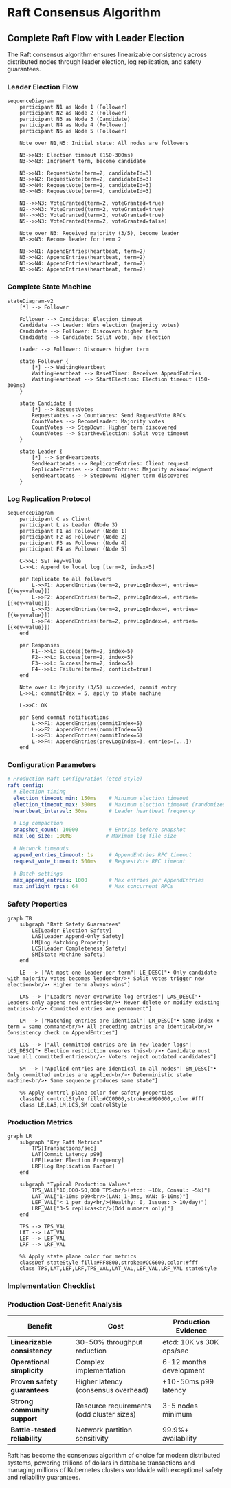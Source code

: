 # Raft Consensus Algorithm

## Complete Raft Flow with Leader Election

The Raft consensus algorithm ensures linearizable consistency across distributed nodes through leader election, log replication, and safety guarantees.

### Leader Election Flow

```mermaid
sequenceDiagram
    participant N1 as Node 1 (Follower)
    participant N2 as Node 2 (Follower)
    participant N3 as Node 3 (Candidate)
    participant N4 as Node 4 (Follower)
    participant N5 as Node 5 (Follower)

    Note over N1,N5: Initial state: All nodes are followers

    N3->>N3: Election timeout (150-300ms)
    N3->>N3: Increment term, become candidate

    N3->>N1: RequestVote(term=2, candidateId=3)
    N3->>N2: RequestVote(term=2, candidateId=3)
    N3->>N4: RequestVote(term=2, candidateId=3)
    N3->>N5: RequestVote(term=2, candidateId=3)

    N1-->>N3: VoteGranted(term=2, voteGranted=true)
    N2-->>N3: VoteGranted(term=2, voteGranted=true)
    N4-->>N3: VoteGranted(term=2, voteGranted=true)
    N5-->>N3: VoteGranted(term=2, voteGranted=false)

    Note over N3: Received majority (3/5), become leader
    N3->>N3: Become leader for term 2

    N3->>N1: AppendEntries(heartbeat, term=2)
    N3->>N2: AppendEntries(heartbeat, term=2)
    N3->>N4: AppendEntries(heartbeat, term=2)
    N3->>N5: AppendEntries(heartbeat, term=2)
```

### Complete State Machine

```mermaid
stateDiagram-v2
    [*] --> Follower

    Follower --> Candidate: Election timeout
    Candidate --> Leader: Wins election (majority votes)
    Candidate --> Follower: Discovers higher term
    Candidate --> Candidate: Split vote, new election

    Leader --> Follower: Discovers higher term

    state Follower {
        [*] --> WaitingHeartbeat
        WaitingHeartbeat --> ResetTimer: Receives AppendEntries
        WaitingHeartbeat --> StartElection: Election timeout (150-300ms)
    }

    state Candidate {
        [*] --> RequestVotes
        RequestVotes --> CountVotes: Send RequestVote RPCs
        CountVotes --> BecomeLeader: Majority votes
        CountVotes --> StepDown: Higher term discovered
        CountVotes --> StartNewElection: Split vote timeout
    }

    state Leader {
        [*] --> SendHeartbeats
        SendHeartbeats --> ReplicateEntries: Client request
        ReplicateEntries --> CommitEntries: Majority acknowledgment
        SendHeartbeats --> StepDown: Higher term discovered
    }
```

### Log Replication Protocol

```mermaid
sequenceDiagram
    participant C as Client
    participant L as Leader (Node 3)
    participant F1 as Follower (Node 1)
    participant F2 as Follower (Node 2)
    participant F3 as Follower (Node 4)
    participant F4 as Follower (Node 5)

    C->>L: SET key=value
    L->>L: Append to local log [term=2, index=5]

    par Replicate to all followers
        L->>F1: AppendEntries(term=2, prevLogIndex=4, entries=[{key=value}])
        L->>F2: AppendEntries(term=2, prevLogIndex=4, entries=[{key=value}])
        L->>F3: AppendEntries(term=2, prevLogIndex=4, entries=[{key=value}])
        L->>F4: AppendEntries(term=2, prevLogIndex=4, entries=[{key=value}])
    end

    par Responses
        F1-->>L: Success(term=2, index=5)
        F2-->>L: Success(term=2, index=5)
        F3-->>L: Success(term=2, index=5)
        F4-->>L: Failure(term=2, conflict=true)
    end

    Note over L: Majority (3/5) succeeded, commit entry
    L->>L: commitIndex = 5, apply to state machine

    L->>C: OK

    par Send commit notifications
        L->>F1: AppendEntries(commitIndex=5)
        L->>F2: AppendEntries(commitIndex=5)
        L->>F3: AppendEntries(commitIndex=5)
        L->>F4: AppendEntries(prevLogIndex=3, entries=[...])
    end
```

### Configuration Parameters

```yaml
# Production Raft Configuration (etcd style)
raft_config:
  # Election timing
  election_timeout_min: 150ms    # Minimum election timeout
  election_timeout_max: 300ms    # Maximum election timeout (randomized)
  heartbeat_interval: 50ms       # Leader heartbeat frequency

  # Log compaction
  snapshot_count: 10000          # Entries before snapshot
  max_log_size: 100MB           # Maximum log file size

  # Network timeouts
  append_entries_timeout: 1s     # AppendEntries RPC timeout
  request_vote_timeout: 500ms    # RequestVote RPC timeout

  # Batch settings
  max_append_entries: 1000       # Max entries per AppendEntries
  max_inflight_rpcs: 64          # Max concurrent RPCs
```

### Safety Properties

```mermaid
graph TB
    subgraph "Raft Safety Guarantees"
        LE[Leader Election Safety]
        LAS[Leader Append-Only Safety]
        LM[Log Matching Property]
        LCS[Leader Completeness Safety]
        SM[State Machine Safety]
    end

    LE --> |"At most one leader per term"| LE_DESC["• Only candidate with majority votes becomes leader<br/>• Split votes trigger new election<br/>• Higher term always wins"]

    LAS --> |"Leaders never overwrite log entries"| LAS_DESC["• Leaders only append new entries<br/>• Never delete or modify existing entries<br/>• Committed entries are permanent"]

    LM --> |"Matching entries are identical"| LM_DESC["• Same index + term → same command<br/>• All preceding entries are identical<br/>• Consistency check on AppendEntries"]

    LCS --> |"All committed entries are in new leader logs"| LCS_DESC["• Election restriction ensures this<br/>• Candidate must have all committed entries<br/>• Voters reject outdated candidates"]

    SM --> |"Applied entries are identical on all nodes"| SM_DESC["• Only committed entries are applied<br/>• Deterministic state machine<br/>• Same sequence produces same state"]

    %% Apply control plane color for safety properties
    classDef controlStyle fill:#CC0000,stroke:#990000,color:#fff
    class LE,LAS,LM,LCS,SM controlStyle
```

### Production Metrics

```mermaid
graph LR
    subgraph "Key Raft Metrics"
        TPS[Transactions/sec]
        LAT[Commit Latency p99]
        LEF[Leader Election Frequency]
        LRF[Log Replication Factor]
    end

    subgraph "Typical Production Values"
        TPS_VAL["10,000-50,000 TPS<br/>(etcd: ~10k, Consul: ~5k)"]
        LAT_VAL["1-10ms p99<br/>(LAN: 1-3ms, WAN: 5-10ms)"]
        LEF_VAL["< 1 per day<br/>(Healthy: 0, Issues: > 10/day)"]
        LRF_VAL["3-5 replicas<br/>(Odd numbers only)"]
    end

    TPS --> TPS_VAL
    LAT --> LAT_VAL
    LEF --> LEF_VAL
    LRF --> LRF_VAL

    %% Apply state plane color for metrics
    classDef stateStyle fill:#FF8800,stroke:#CC6600,color:#fff
    class TPS,LAT,LEF,LRF,TPS_VAL,LAT_VAL,LEF_VAL,LRF_VAL stateStyle
```

### Implementation Checklist

### Production Cost-Benefit Analysis

| Benefit | Cost | Production Evidence |
|---------|------|---------------------|
| **Linearizable consistency** | 30-50% throughput reduction | etcd: 10K vs 30K ops/sec |
| **Operational simplicity** | Complex implementation | 6-12 months development |
| **Proven safety guarantees** | Higher latency (consensus overhead) | +10-50ms p99 latency |
| **Strong community support** | Resource requirements (odd cluster sizes) | 3-5 nodes minimum |
| **Battle-tested reliability** | Network partition sensitivity | 99.9%+ availability |

Raft has become the consensus algorithm of choice for modern distributed systems, powering trillions of dollars in database transactions and managing millions of Kubernetes clusters worldwide with exceptional safety and reliability guarantees.